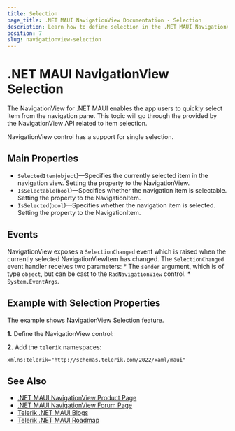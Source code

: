 ```yaml
---
title: Selection
page_title: .NET MAUI NavigationView Documentation - Selection
description: Learn how to define selection in the .NET MAUI NavigationView control.
position: 7
slug: navigationview-selection
---
```


# .NET MAUI NavigationView Selection

The NavigationView for .NET MAUI enables the app users to quickly select item from the navigation pane. This topic will go through the provided by the NavigationView API related to item selection.

NavigationView control has a support for single selection. 

## Main Properties

* `SelectedItem`(`object`)&mdash;Specifies the currently selected item in the navigation view. Setting the property to the NavigationView.
* `IsSelectable`(`bool`)&mdash;Specifies whether the navigation item is selectable. Setting the property to the NavigationItem.
* `IsSelected`(`bool`)&mdash;Specifies whether the navigation item is selected. Setting the property to the NavigationItem.

## Events

NavigationView exposes a `SelectionChanged` event which is raised when the currently selected NavigationViewItem has changed. The `SelectionChanged` event handler receives two parameters:
	* The `sender` argument, which is of type `object`, but can be cast to the `RadNavigationView` control.
	* `System.EventArgs`.

## Example with Selection Properties

The example shows NavigationView Selection feature. 

**1.** Define the NavigationView control:

<snippet id='navigationview-selection' />

**2.** Add the `telerik` namespaces:

```XAML
xmlns:telerik="http://schemas.telerik.com/2022/xaml/maui"
```

## See Also

- [.NET MAUI NavigationView Product Page](https://www.telerik.com/maui-ui/navigationview)
- [.NET MAUI NavigationView Forum Page](https://www.telerik.com/forums/maui?tagId=1978)
- [Telerik .NET MAUI Blogs](https://www.telerik.com/blogs/mobile-net-maui)
- [Telerik .NET MAUI Roadmap](https://www.telerik.com/support/whats-new/maui-ui/roadmap)
